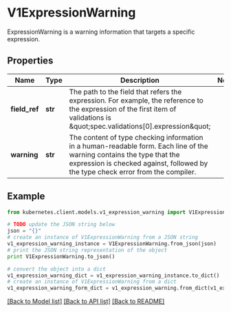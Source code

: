 # V1ExpressionWarning

ExpressionWarning is a warning information that targets a specific expression.

## Properties

Name | Type | Description | Notes
------------ | ------------- | ------------- | -------------
**field_ref** | **str** | The path to the field that refers the expression. For example, the reference to the expression of the first item of validations is \&quot;spec.validations[0].expression\&quot; | 
**warning** | **str** | The content of type checking information in a human-readable form. Each line of the warning contains the type that the expression is checked against, followed by the type check error from the compiler. | 

## Example

```python
from kubernetes.client.models.v1_expression_warning import V1ExpressionWarning

# TODO update the JSON string below
json = "{}"
# create an instance of V1ExpressionWarning from a JSON string
v1_expression_warning_instance = V1ExpressionWarning.from_json(json)
# print the JSON string representation of the object
print V1ExpressionWarning.to_json()

# convert the object into a dict
v1_expression_warning_dict = v1_expression_warning_instance.to_dict()
# create an instance of V1ExpressionWarning from a dict
v1_expression_warning_form_dict = v1_expression_warning.from_dict(v1_expression_warning_dict)
```
[[Back to Model list]](../README.md#documentation-for-models) [[Back to API list]](../README.md#documentation-for-api-endpoints) [[Back to README]](../README.md)


